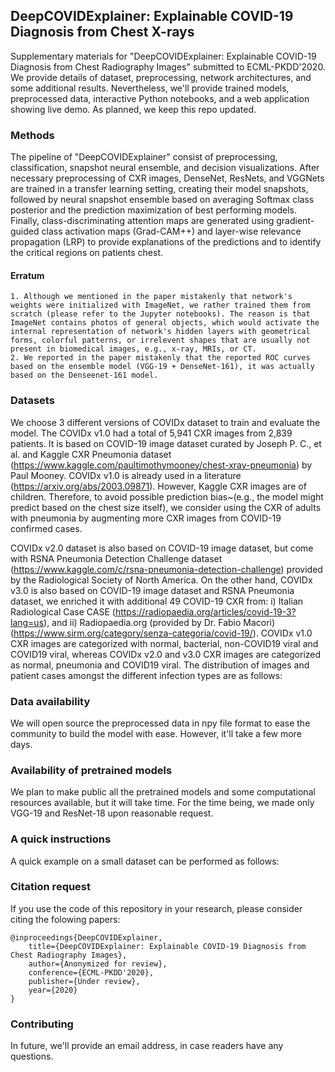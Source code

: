 ## DeepCOVIDExplainer: Explainable COVID-19 Diagnosis from Chest X-rays
Supplementary materials for "DeepCOVIDExplainer: Explainable COVID-19 Diagnosis from Chest Radiography Images" submitted to ECML-PKDD'2020. We provide details of dataset, preprocessing, network architectures, and some additional results. Nevertheless, we'll provide trained models, preprocessed data, interactive Python notebooks, and a web application showing live demo. As planned, we keep this repo updated. 

### Methods
The pipeline of "DeepCOVIDExplainer" consist of preprocessing, classification, snapshot neural ensemble, and decision visualizations.
After necessary preprocessing of CXR images, DenseNet, ResNets, and VGGNets are trained in a transfer learning setting, creating their model snapshots, followed by neural snapshot ensemble based on averaging Softmax class posterior and the prediction maximization of best performing models. Finally, class-discriminating attention maps are generated using gradient-guided class activation maps (Grad-CAM++) and layer-wise relevance propagation (LRP) to provide explanations of the predictions and to identify the critical regions on patients chest.  

#### Erratum 
    1. Although we mentioned in the paper mistakenly that network's weights were initialized with ImageNet, we rather trained them from scratch (please refer to the Jupyter notebooks). The reason is that ImageNet contains photos of general objects, which would activate the internal representation of network's hidden layers with geometrical forms, colorful patterns, or irrelevent shapes that are usually not present in biomedical images, e.g., x-ray, MRIs, or CT. 
    2. We reported in the paper mistakenly that the reported ROC curves based on the ensemble model (VGG-19 + DenseNet-161), it was actually based on the Denseenet-161 model.  

### Datasets
We choose 3 different versions of COVIDx dataset to train and evaluate the model. The COVIDx v1.0 had a total of 5,941 CXR images from 2,839 patients. It is based on COVID-19 image dataset curated by Joseph P. C., et al. and Kaggle CXR Pneumonia dataset (https://www.kaggle.com/paultimothymooney/chest-xray-pneumonia) by Paul Mooney. COVIDx v1.0 is already used in a literature (https://arxiv.org/abs/2003.09871). However, Kaggle CXR images are of children. Therefore, to avoid possible prediction bias~(e.g., the model might predict based on the chest size itself), we consider using the CXR of adults with pneumonia by augmenting more CXR images from COVID-19 confirmed cases.

COVIDx v2.0 dataset is also based on COVID-19 image dataset, but come with RSNA Pneumonia Detection Challenge dataset (https://www.kaggle.com/c/rsna-pneumonia-detection-challenge) provided by the Radiological Society of North America. On the other hand, COVIDx v3.0 is also based on COVID-19 image dataset and RSNA Pneumonia dataset, we enriched it with additional 49 COVID-19 CXR from: i) Italian Radiological Case CASE (https://radiopaedia.org/articles/covid-19-3?lang=us), and ii) Radiopaedia.org (provided by Dr. Fabio Macori)(https://www.sirm.org/category/senza-categoria/covid-19/). COVIDx v1.0 CXR images are categorized with normal, bacterial, non-COVID19 viral and COVID19 viral, whereas COVIDx v2.0 and v3.0 CXR images are categorized as normal, pneumonia and COVID19 viral. The distribution of images and patient cases amongst the different infection types are as follows: 

### Data availability
We will open source the preprocessed data in npy file format to ease the community to build the model with ease. However, it'll take a few more days. 

### Availability of pretrained models
We plan to make public all the pretrained models and some computational resources available, but it will take time. For the time being, we made only VGG-19 and ResNet-18 upon reasonable request. 

### A quick instructions
A quick example on a small dataset can be performed as follows: 

### Citation request
If you use the code of this repository in your research, please consider citing the folowing papers:

    @inproceedings{DeepCOVIDExplainer,
        title={DeepCOVIDExplainer: Explainable COVID-19 Diagnosis from Chest Radiography Images},
        author={Anonymized for review},
        conference={ECML-PKDD'2020},
        publisher={Under review},
        year={2020}
    }

### Contributing
In future, we'll provide an email address, in case readers have any questions. 
